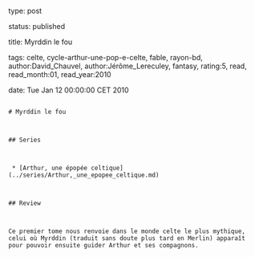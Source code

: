 type: post
status: published
title: Myrddin le fou
tags:  celte,  cycle-arthur-une-pop-e-celte,  fable,  rayon-bd, author:David_Chauvel, author:Jérôme_Lereculey, fantasy, rating:5, read, read_month:01, read_year:2010
date: Tue Jan 12 00:00:00 CET 2010
~~~~~~
# Myrddin le fou

## Series

 * [Arthur, une épopée celtique](../series/Arthur,_une_epopee_celtique.md)

## Review

Ce premier tome nous renvoie dans le monde celte le plus mythique, celui où Myrddin (traduit sans doute plus tard en Merlin) apparaît pour pouvoir ensuite guider Arthur et ses compagnons.